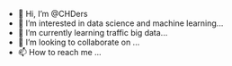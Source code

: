 - 👋 Hi, I’m @CHDers
- 👀 I’m interested in data science and machine learning...
- 🌱 I’m currently learning traffic big data...
- 💞️ I’m looking to collaborate on ...
- 📫 How to reach me ...

<!---
CHDers/CHDers is a ✨ special ✨ repository because its `README.md` (this file) appears on your GitHub profile.
You can click the Preview link to take a look at your changes.
--->
